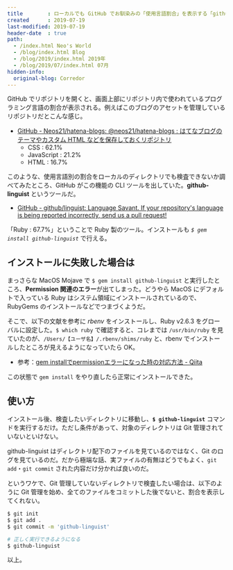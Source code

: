 ```yaml
---
title        : ローカルでも GitHub でお馴染みの「使用言語割合」を表示する「github-linguist」
created      : 2019-07-19
last-modified: 2019-07-19
header-date  : true
path:
  - /index.html Neo's World
  - /blog/index.html Blog
  - /blog/2019/index.html 2019年
  - /blog/2019/07/index.html 07月
hidden-info:
  original-blog: Corredor
---
```


GitHub でリポジトリを開くと、画面上部にリポジトリ内で使われているプログラミング言語の割合が表示される。例えばこのブログのアセットを管理しているリポジトリだとこんな感じ。

- [GitHub - Neos21/hatena-blogs: @neos21/hatena-blogs : はてなブログのテーマやカスタム HTML などを保存しておくリポジトリ](https://github.com/Neos21/hatena-blogs)
  - CSS : 62.1%
  - JavaScript : 21.2%
  - HTML : 16.7%

このような、使用言語別の割合をローカルのディレクトリでも検査できないか調べてみたところ、GitHub がこの機能の CLI ツールを出していた。**github-linguist** というツールだ。

- [GitHub - github/linguist: Language Savant. If your repository's language is being reported incorrectly, send us a pull request!](https://github.com/github/linguist)

「Ruby : 67.7%」ということで Ruby 製のツール。インストールも *`$ gem install github-linguist`* で行える。

## インストールに失敗した場合は

まっさらな MacOS Mojave で `$ gem install github-linguist` と実行したところ、**Permission 関連のエラー**が出てしまった。どうやら MacOS にデフォルトで入っている Ruby はシステム領域にインストールされているので、RubyGems のインストールなどでつまづくようだ。

そこで、以下の文献を参考に *rbenv* をインストールし、Ruby v2.6.3 をグローバルに設定した。`$ which ruby` で確認すると、コレまでは `/usr/bin/ruby` を見ていたのが、`/Users/【ユーザ名】/.rbenv/shims/ruby` と、rbenv でインストールしたところが見えるようになっていたら OK。

- 参考：[gem installでpermissionエラーになった時の対応方法 - Qiita](https://qiita.com/nishina555/items/63ebd4a508a09c481150)

この状態で `gem install` をやり直したら正常にインストールできた。

## 使い方

インストール後、検査したいディレクトリに移動し、**`$ github-linguist`** コマンドを実行するだけ。ただし条件があって、対象のディレクトリは Git 管理されていないといけない。

github-linguist はディレクトリ配下のファイルを見ているのではなく、Git のログを見ているのだ。だから極端な話、実ファイルの有無はどうでもよく、`git add`・`git commit` された内容だけ分かれば良いのだ。

というワケで、Git 管理していないディレクトリで検査したい場合は、以下のように Git 管理を始め、全てのファイルをコミットした後でないと、割合を表示してくれない。

```bash
$ git init
$ git add .
$ git commit -m 'github-linguist'

# 正しく実行できるようになる
$ github-linguist
```

以上。
